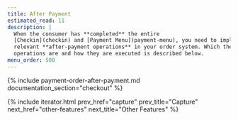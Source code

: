 ```yaml
---
title: After Payment
estimated_read: 11
description: |
  When the consumer has **completed** the entire
  [Checkin](checkin) and [Payment Menu](payment-menu), you need to implement the
  relevant **after-payment operations** in your order system. Which these
  operations are and how they are executed is described below.
menu_order: 500
---
```


{% include payment-order-after-payment.md documentation_section="checkout" %}

{% include iterator.html prev_href="capture"
                         prev_title="Capture"
                         next_href="other-features"
                         next_title="Other Features" %}
